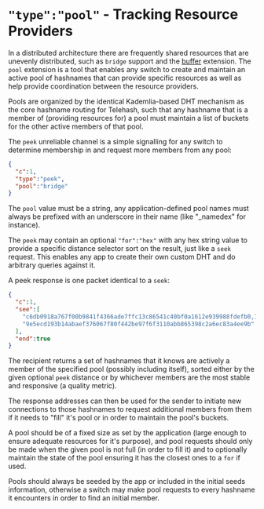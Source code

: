 # `"type":"pool"` - Tracking Resource Providers

In a distributed architecture there are frequently shared resources that are unevenly distributed, such as `bridge` support and the [buffer](buffer.md) extension. The `pool` extension is a tool that enables any switch to create and maintain an active pool of hashnames that can provide specific resources as well as help provide coordination between the resource providers.

Pools are organized by the identical Kademlia-based DHT mechanism as the core hashname routing for Telehash, such that any hashname that is a member of (providing resources for) a pool must maintain a list of buckets for the other active members of that pool.

The `peek` unreliable channel is a simple signalling for any switch to determine membership in and request more members from any pool:

```json
{
  "c":1,
  "type":"peek",
  "pool":"bridge"
}
```

The `pool` value must be a string, any application-defined pool names must always be prefixed with an underscore in their name (like "_namedex" for instance).

The `peek` may contain an optional `"for":"hex"` with any hex string value to provide a specific distance selector sort on the result, just like a `seek` request.  This enables any app to create their own custom DHT and do arbitrary queries against it.

A peek response is one packet identical to a `seek`:

```json
{
  "c":1,
  "see":[
    "c6db0918a767f00b9841f4366ade7ffc13c86541c40bf0a1612e939988fdefb0,184.96.145.75,59474",
    "9e5ecd193b14abaef376067f80f442be97f6f3110abb865398c2a6ec83a4ee9b"
  ],
  "end":true
}
```

The recipient returns a set of hashnames that it knows are actively a member of the specified pool (possibly including itself), sorted either by the given optional `peek` distance or by whichever members are the most stable and responsive (a quality metric).

The response addresses can then be used for the sender to initiate new connections to those hashnames to request additional members from them if it needs to "fill" it's pool or in order to maintain the pool's buckets.

A pool should be of a fixed size as set by the application (large enough to ensure adequate resources for it's purpose), and pool requests should only be made when the given pool is not full (in order to fill it) and to optionally maintain the state of the pool ensuring it has the closest ones to a `for` if used.

Pools should always be seeded by the app or included in the initial seeds information, otherwise a switch may make pool requests to every hashname it encounters in order to find an initial member.